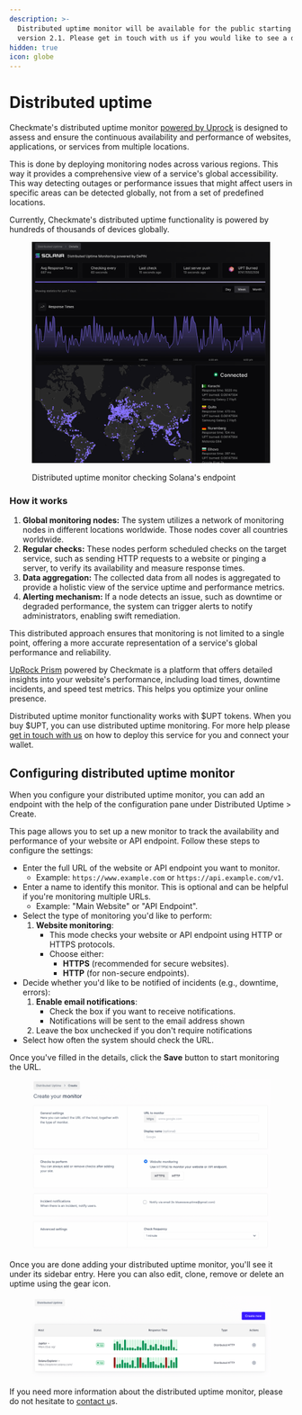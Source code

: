 ```yaml
---
description: >-
  Distributed uptime monitor will be available for the public starting from
  version 2.1. Please get in touch with us if you would like to see a demo.
hidden: true
icon: globe
---
```


# Distributed uptime

Checkmate's distributed uptime monitor [powered by Uprock](https://prism.uprock.com) is designed to assess and ensure the continuous availability and performance of websites, applications, or services from multiple locations.

This is done by deploying monitoring nodes across various regions. This way it provides a comprehensive view of a service's global accessibility. This way detecting outages or performance issues that might affect users in specific areas can be detected globally, not from a set of predefined locations.&#x20;

Currently, Checkmate's distributed uptime functionality is powered by hundreds of thousands of devices globally.&#x20;

<figure><img src="../.gitbook/assets/image (1).png" alt=""><figcaption><p>Distributed uptime monitor checking Solana's endpoint</p></figcaption></figure>

### **How it works**

1. **Global monitoring nodes:** The system utilizes a network of monitoring nodes in different locations worldwide. Those nodes cover all countries worldwide.
2. **Regular checks:** These nodes perform scheduled checks on the target service, such as sending HTTP requests to a website or pinging a server, to verify its availability and measure response times.
3. **Data aggregation:** The collected data from all nodes is aggregated to provide a holistic view of the service uptime and performance metrics.
4. **Alerting mechanism:** If a node detects an issue, such as downtime or degraded performance, the system can trigger alerts to notify administrators, enabling swift remediation.

This distributed approach ensures that monitoring is not limited to a single point, offering a more accurate representation of a service's global performance and reliability.

[UpRock Prism](https://prism.uprock.com) powered by Checkmate is a platform that offers detailed insights into your website's performance, including load times, downtime incidents, and speed test metrics. This helps you optimize your online presence.

Distributed uptime monitor functionality works with $UPT tokens. When you buy $UPT, you can use distributed uptime monitoring. For more help please [get in touch with us](mailto://hello@bluewavelabs.ca) on how to deploy this service for you and connect your wallet.&#x20;

## Configuring distributed uptime monitor

When you configure your distributed uptime monitor, you can add an endpoint with the help of the configuration pane under Distributed Uptime > Create.&#x20;

This page allows you to set up a new monitor to track the availability and performance of your website or API endpoint. Follow these steps to configure the settings:

* Enter the full URL of the website or API endpoint you want to monitor.
  * Example: `https://www.example.com` or `https://api.example.com/v1`.
* Enter a name to identify this monitor. This is optional and can be helpful if you're monitoring multiple URLs.
  * Example: "Main Website" or "API Endpoint".
* Select the type of monitoring you'd like to perform:
  1. **Website monitoring**:
     * This mode checks your website or API endpoint using HTTP or HTTPS protocols.
     * Choose either:
       * **HTTPS** (recommended for secure websites).
       * **HTTP** (for non-secure endpoints).
* Decide whether you'd like to be notified of incidents (e.g., downtime, errors):
  1. **Enable email notifications**:
     * Check the box if you want to receive notifications.
     * Notifications will be sent to the email address shown
  2. Leave the box unchecked if you don't require notifications
* Select how often the system should check the URL.&#x20;

Once you've filled in the details, click the **Save** button to start monitoring the URL.

<figure><img src="../.gitbook/assets/image.png" alt=""><figcaption></figcaption></figure>

Once you are done adding your distributed uptime monitor, you'll see it under its sidebar entry. Here you can also edit, clone, remove or delete an uptime using the gear icon.

<figure><img src="../.gitbook/assets/image (2).png" alt=""><figcaption></figcaption></figure>

If you need more information about the distributed uptime monitor, please do not hesitate to [contact u](mailto://helllo@bluewavelabs.ca)s.
